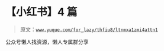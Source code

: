 # 【小红书】4 篇

> 原文：[`www.yuque.com/for_lazy/thfiu8/ltnmxa1zmi4attn1`](https://www.yuque.com/for_lazy/thfiu8/ltnmxa1zmi4attn1)

<ne-p id="u8c1287df" data-lake-id="u8c1287df"><ne-text id="u3b60b8e4">公众号懒人找资源，懒人专属群分享</ne-text></ne-p>